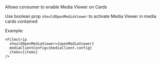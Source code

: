 Allows consumer to enable Media Viewer on Cards

Use boolean prop `shouldOpenMediaViewer` to activate Media Viewer in media cards contained

Example:
```
<Filmstrip
  shouldOpenMediaViewer={openMediaViewer}
  mediaClientConfig={mediaClient.config}
  items={items}
/>
```